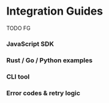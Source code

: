 # Integration Guides
TODO FG

### JavaScript SDK

### Rust / Go / Python examples

### CLI tool

### Error codes & retry logic
